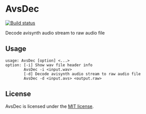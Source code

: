 # AvsDec

[![Build status](https://ci.appveyor.com/api/projects/status/pe1bbn8xigcygoi3/branch/master?svg=true)](https://ci.appveyor.com/project/wieslawsoltes/avsdec/branch/master)

Decode avisynth audio stream to raw audio file

## Usage

```
usage: AvsDec [option] <...>
option: [-i] Show wav file header info
        AvsDec -i <input.wav>
        [-d] Decode avisynth audio stream to raw audio file
        AvsDec -d <input.avs> <output.raw>
```

## License

AvsDec is licensed under the [MIT license](LICENSE.TXT).
